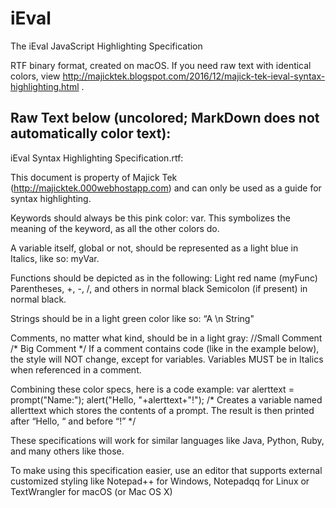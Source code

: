 # iEval
The iEval JavaScript Highlighting Specification

RTF binary format, created on macOS. If you need raw text with identical colors, view http://majicktek.blogspot.com/2016/12/majick-tek-ieval-syntax-highlighting.html .

## Raw Text below (uncolored; MarkDown does not automatically color text):

iEval Syntax Highlighting Specification.rtf:

This document is property of Majick Tek (http://majicktek.000webhostapp.com) and can only be used as a guide for syntax highlighting.

Keywords should always be this pink color: var. This symbolizes the meaning of the keyword, as all the other colors do.

A variable itself, global or not, should be represented as a light blue in Italics, like so: myVar.

Functions should be depicted as in the following:
Light red name (myFunc)
Parentheses, +, -, /, and others in normal black
Semicolon (if present) in normal black.

Strings should be in a light green color like so: “A \n String"

Comments, no matter what kind, should be in a light gray: //Small Comment /* Big Comment */
If a comment contains code (like in the example below), the style will NOT change, except for variables. Variables MUST be in Italics when referenced in a comment.

Combining these color specs, here is a code example:
var alerttext = prompt("Name:"); alert("Hello, "+alerttext+"!"); /* Creates a variable named allerttext which stores the contents of a prompt. The result is then printed after “Hello, “ and before “!” */

These specifications will work for similar languages like Java, Python, Ruby, and many others like those.

To make using this specification easier, use an editor that supports external customized styling like Notepad++ for Windows, Notepadqq for Linux or TextWrangler for macOS (or Mac OS X)
